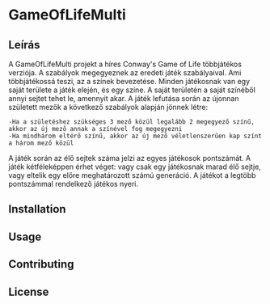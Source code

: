 # GameOfLifeMulti

## Leírás

A GameOfLifeMulti projekt a híres Conway's Game of Life többjátékos verziója. A szabályok megegyeznek az eredeti játék szabályaival. Ami többjátékossá teszi, az a színek bevezetése. Minden játékosnak van egy saját területe a játék elején, és egy színe. A saját területén a saját színéből annyi sejtet tehet le, amennyit akar. A játék lefutása során az újonnan született mezők a következő szabályok alapján jönnek létre:

    -Ha a születéshez szükséges 3 mező közül legalább 2 megegyező színű, akkor az új mező annak a színével fog megegyezni
    -Ha mindhárom eltérő színű, akkor az új mező véletlenszerűen kap színt a három mező közül
    
A játék során az élő sejtek száma jelzi az egyes játékosok pontszámát. A játék kétféleképpen érhet véget: vagy csak egy játékosnak marad élő sejtje, vagy eltelik egy előre meghatározott számú generáció. A játékot a legtöbb pontszámmal rendelkező játékos nyeri.

## Installation


## Usage



## Contributing


## License

